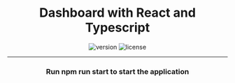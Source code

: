 <h1 align="center">
    <b>Dashboard with React and Typescript</b>
    <br>
</h1>
<div align="center">

![version](https://img.shields.io/badge/version-2.0.0-blue.svg)
![license](https://img.shields.io/badge/license-MIT-blue.svg)

---

### Run npm run start to start the application